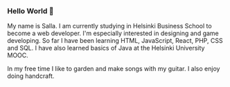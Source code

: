 ### Hello World 👋

My name is Salla. I am currently studying in Helsinki Business School to become a web developer. I'm especially interested in designing and game developing. So far I have been learning HTML, JavaScript, React, PHP, CSS and SQL. I have also learned basics of Java at the Helsinki University MOOC. 

In my free time I like to garden and make songs with my guitar. I also enjoy doing handcraft.
